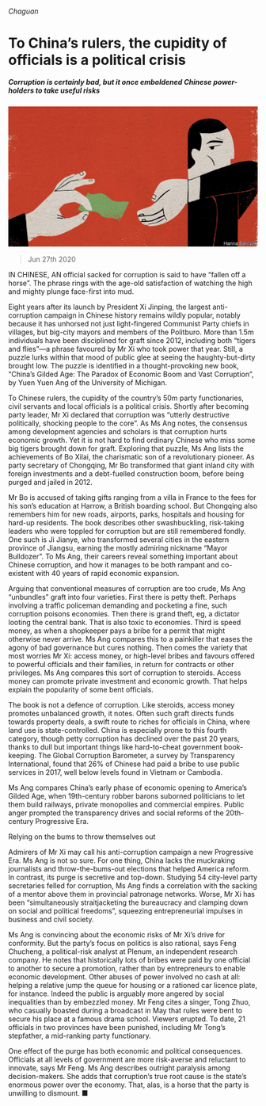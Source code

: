 ###### Chaguan

# To China’s rulers, the cupidity of officials is a political crisis 

##### Corruption is certainly bad, but it once emboldened Chinese power-holders to take useful risks 

![image](images/20200627_CND000_0.jpg) 

> Jun 27th 2020 

IN CHINESE, AN official sacked for corruption is said to have “fallen off a horse”. The phrase rings with the age-old satisfaction of watching the high and mighty plunge face-first into mud.

Eight years after its launch by President Xi Jinping, the largest anti-corruption campaign in Chinese history remains wildly popular, notably because it has unhorsed not just light-fingered Communist Party chiefs in villages, but big-city mayors and members of the Politburo. More than 1.5m individuals have been disciplined for graft since 2012, including both “tigers and flies”—a phrase favoured by Mr Xi who took power that year. Still, a puzzle lurks within that mood of public glee at seeing the haughty-but-dirty brought low. The puzzle is identified in a thought-provoking new book, “China’s Gilded Age: The Paradox of Economic Boom and Vast Corruption”, by Yuen Yuen Ang of the University of Michigan.


To Chinese rulers, the cupidity of the country’s 50m party functionaries, civil servants and local officials is a political crisis. Shortly after becoming party leader, Mr Xi declared that corruption was “utterly destructive politically, shocking people to the core”. As Ms Ang notes, the consensus among development agencies and scholars is that corruption hurts economic growth. Yet it is not hard to find ordinary Chinese who miss some big tigers brought down for graft. Exploring that puzzle, Ms Ang lists the achievements of Bo Xilai, the charismatic son of a revolutionary pioneer. As party secretary of Chongqing, Mr Bo transformed that giant inland city with foreign investments and a debt-fuelled construction boom, before being purged and jailed in 2012.

Mr Bo is accused of taking gifts ranging from a villa in France to the fees for his son’s education at Harrow, a British boarding school. But Chongqing also remembers him for new roads, airports, parks, hospitals and housing for hard-up residents. The book describes other swashbuckling, risk-taking leaders who were toppled for corruption but are still remembered fondly. One such is Ji Jianye, who transformed several cities in the eastern province of Jiangsu, earning the mostly admiring nickname “Mayor Bulldozer”. To Ms Ang, their careers reveal something important about Chinese corruption, and how it manages to be both rampant and co-existent with 40 years of rapid economic expansion.

Arguing that conventional measures of corruption are too crude, Ms Ang “unbundles” graft into four varieties. First there is petty theft. Perhaps involving a traffic policeman demanding and pocketing a fine, such corruption poisons economies. Then there is grand theft, eg, a dictator looting the central bank. That is also toxic to economies. Third is speed money, as when a shopkeeper pays a bribe for a permit that might otherwise never arrive. Ms Ang compares this to a painkiller that eases the agony of bad governance but cures nothing. Then comes the variety that most worries Mr Xi: access money, or high-level bribes and favours offered to powerful officials and their families, in return for contracts or other privileges. Ms Ang compares this sort of corruption to steroids. Access money can promote private investment and economic growth. That helps explain the popularity of some bent officials.

The book is not a defence of corruption. Like steroids, access money promotes unbalanced growth, it notes. Often such graft directs funds towards property deals, a swift route to riches for officials in China, where land use is state-controlled. China is especially prone to this fourth category, though petty corruption has declined over the past 20 years, thanks to dull but important things like hard-to-cheat government book-keeping. The Global Corruption Barometer, a survey by Transparency International, found that 26% of Chinese had paid a bribe to use public services in 2017, well below levels found in Vietnam or Cambodia.

Ms Ang compares China’s early phase of economic opening to America’s Gilded Age, when 19th-century robber barons suborned politicians to let them build railways, private monopolies and commercial empires. Public anger prompted the transparency drives and social reforms of the 20th-century Progressive Era.

Relying on the bums to throw themselves out

Admirers of Mr Xi may call his anti-corruption campaign a new Progressive Era. Ms Ang is not so sure. For one thing, China lacks the muckraking journalists and throw-the-bums-out elections that helped America reform. In contrast, its purge is secretive and top-down. Studying 54 city-level party secretaries felled for corruption, Ms Ang finds a correlation with the sacking of a mentor above them in provincial patronage networks. Worse, Mr Xi has been “simultaneously straitjacketing the bureaucracy and clamping down on social and political freedoms”, squeezing entrepreneurial impulses in business and civil society.

Ms Ang is convincing about the economic risks of Mr Xi’s drive for conformity. But the party’s focus on politics is also rational, says Feng Chucheng, a political-risk analyst at Plenum, an independent research company. He notes that historically lots of bribes were paid by one official to another to secure a promotion, rather than by entrepreneurs to enable economic development. Other abuses of power involved no cash at all: helping a relative jump the queue for housing or a rationed car licence plate, for instance. Indeed the public is arguably more angered by social inequalities than by embezzled money. Mr Feng cites a singer, Tong Zhuo, who casually boasted during a broadcast in May that rules were bent to secure his place at a famous drama school. Viewers erupted. To date, 21 officials in two provinces have been punished, including Mr Tong’s stepfather, a mid-ranking party functionary.

One effect of the purge has both economic and political consequences. Officials at all levels of government are more risk-averse and reluctant to innovate, says Mr Feng. Ms Ang describes outright paralysis among decision-makers. She adds that corruption’s true root cause is the state’s enormous power over the economy. That, alas, is a horse that the party is unwilling to dismount. ■

